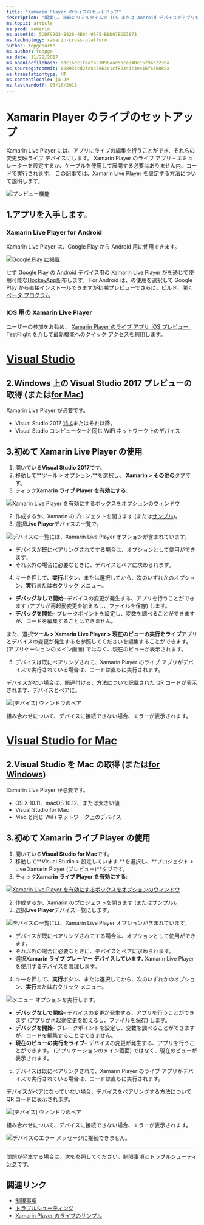 ```yaml
---
title: "Xamarin Player のライブのセットアップ"
description: "編集し、同時にリアルタイムで iOS または Android デバイスでアプリをテスト"
ms.topic: article
ms.prod: xamarin
ms.assetid: 5DDF9203-8826-4B04-93F5-B8D07EDE3873
ms.technology: xamarin-cross-platform
author: topgenorth
ms.author: toopge
ms.date: 11/22/2017
ms.openlocfilehash: ddc16dc1faaf623098aad5bca340c15f943223ba
ms.sourcegitcommit: 028936cd2fe547963c1cf82343c3ee16f658089a
ms.translationtype: MT
ms.contentlocale: ja-JP
ms.lasthandoff: 03/16/2018
---
```

# <a name="xamarin-live-player-setup"></a>Xamarin Player のライブのセットアップ

Xamarin Live Player には、アプリにライブの編集を行うことができ、それらの変更反映ライブ デバイスにします。 Xamarin Player のライブ アプリ – エミュレーターを設定するか、ケーブルを使用して展開する必要はありません内、コードで実行されます。 この記事では、Xamarin Live Player を設定する方法について説明します。

![プレビュー機能](~/media/shared/preview.png)

## <a name="1-get-the-app"></a>1.アプリを入手します。

### <a name="xamarin-live-player-for-android"></a>Xamarin Live Player for Android
Xamarin Live Player は、Google Play から Android 用に使用できます。

[ ![Google Play に掲載](install-images/google-play-badge.png)](https://play.google.com/store/apps/details?id=com.xamarin.live)

せず Google Play の Android デバイス用の Xamarin Live Player がを通じて使用可能な[HockeyApp](https://aka.ms/xlp-hockeyapp)配布します。 For Android は、の使用を選択して Google Play から直接インストールできますが初期プレビューでさらに、ビルド、[開くベータ プログラム](https://play.google.com/apps/testing/com.xamarin.live)

### <a name="xamarin-live-player-for-ios"></a>IOS 用の Xamarin Live Player
ユーザーの参加をお勧め、 [Xamarin Player のライブ アプリ_iOS プレビュー_ ](https://aka.ms/liveplayeralpha) TestFlight を介して最新機能へのクイック アクセスを利用します。


# <a name="visual-studiotabvswin"></a>[Visual Studio](#tab/vswin)

## <a name="2-get-visual-studio-2017-preview-on-windows-or-for-mactabsvsmac"></a>2.Windows 上の Visual Studio 2017 プレビューの取得 (または[for Mac](?tabs=vsmac))

Xamarin Live Player が必要です。

- Visual Studio 2017 [15.4](https://developer.xamarin.com/recipes/cross-platform/ide/change_updates_channel/#visualstudio2017)またはそれ以降。
- Visual Studio コンピューターと同じ WiFi ネットワーク上のデバイス

## <a name="3-using-xamarin-live-player-for-the-first-time"></a>3.初めて Xamarin Live Player の使用

1. 開いている**Visual Studio 2017**です。
2. 移動して**ツール > オプション.**を選択し、 **Xamarin > その他の**タブです。
3. ティック**Xamarin ライブ Player を有効にする**:

  ![Xamarin Live Player を有効にするボックスをオプションのウィンドウ](install-images/vs2017-options.png)

2. 作成するか、Xamarin のプロジェクトを開きます (または[サンプル](~/tools/live-player/samples.md))。
3. 選択**Live Player**デバイスの一覧で。

  ![デバイスの一覧には、Xamarin Live Player オプションが含まれています。](install-images/devices-empty-windows.png)

  * デバイスが既にペアリングされてする場合は、オプションとして使用ができます。
  * それ以外の場合に必要なときに、デバイスとペアに求められます。
4. キーを押して、**実行**ボタン、または選択してから、次のいずれかのオプション、**実行**または右クリック メニュー。

  - **デバッグなしで開始**– デバイスの変更が発生する、アプリを行うことができます (アプリが再起動変更を加えるし、ファイルを保存) します。
  - **デバッグを開始**– ブレークポイントを設定し、変数を調べることができますが、コードを編集することはできません。

  また、選択**ツール > Xamarin Live Player > 現在のビューの実行をライブ**アプリとデバイスの変更が発生するを参照してくださいを編集することができます。 (アプリケーションのメイン画面) ではなく、現在のビューが表示されます。

5. デバイスは既にペアリングされて、Xamarin Player のライブ アプリがデバイスで実行されている場合は、コードは直ちに実行されます。

  デバイスがない場合は、関連付ける、方法について記載された QR コードが表示されます、デバイスとペアに。

  ![[デバイス] ウィンドウのペア](install-images/manage-empty-windows.png)

  組み合わせについて、デバイスに接続できない場合、エラーが表示されます。

# <a name="visual-studio-for-mactabvsmac"></a>[Visual Studio for Mac](#tab/vsmac)

## <a name="2-get-visual-studio-for-mac-or-for-windowstabsvswin"></a>2.Visual Studio を Mac の取得 (または[for Windows](?tabs=vswin))

Xamarin Live Player が必要です。

- OS X 10.11、macOS 10.12、または大きい値
- Visual Studio for Mac
- Mac と同じ WiFi ネットワーク上のデバイス

## <a name="3-using-xamarin-live-player-for-the-first-time"></a>3.初めて Xamarin ライブ Player の使用

1. 開いている**Visual Studio for Mac**です。
2. 移動して**Visual Studio > 設定しています.**を選択し、**プロジェクト > Live Xamarin Player (プレビュー)**タブです。
3. ティック**Xamarin ライブ Player を有効にする**:

  [![Xamarin Live Player を有効にするボックスをオプションのウィンドウ](install-images/vsmac-options-sml.png)](install-images/vsmac-options.png#lightbox)

2. 作成するか、Xamarin のプロジェクトを開きます (または[サンプル](~/tools/live-player/samples.md))。
3. 選択**Live Player**デバイス一覧にします。

  ![デバイスの一覧には、Xamarin Live Player オプションが含まれています。](install-images/devices.png)

  * デバイスが既にペアリングされてする場合は、オプションとして使用ができます。
  * それ以外の場合に必要なときに、デバイスとペアに求められます。
  * 選択**Xamarin ライブ プレーヤー デバイスしています.** Xamarin Live Player を使用するデバイスを管理します。

4. キーを押して、**実行**ボタン、または選択してから、次のいずれかのオプション、**実行**または右クリック メニュー。

  ![メニュー オプションを実行します。](install-images/run-menu.png)

  - **デバッグなしで開始**– デバイスの変更が発生する、アプリを行うことができます (アプリが再起動変更を加えるし、ファイルを保存) します。
  - **デバッグを開始**– ブレークポイントを設定し、変数を調べることができますが、コードを編集することはできません。
  - **現在のビューの実行をライブ**– デバイスの変更が発生する、アプリを行うことができます。 (アプリケーションのメイン画面) ではなく、現在のビューが表示されます。

5. デバイスは既にペアリングされて、Xamarin Player のライブ アプリがデバイスで実行されている場合は、コードは直ちに実行されます。

  デバイスがペアになっていない場合、デバイスをペアリングする方法について QR コードに表示されます。

  ![[デバイス] ウィンドウのペア](install-images/manage-empty.png)

  組み合わせについて、デバイスに接続できない場合、エラーが表示されます。

  ![デバイスのエラー メッセージに接続できません。](install-images/error-cannot-connect.png)


-----

問題が発生する場合は、次を参照してください。[制限事項とトラブルシューティング](~/tools/live-player/troubleshooting.md)です。


## <a name="related-links"></a>関連リンク

- [制限事項](~/tools/live-player/limitations.md)
- [トラブルシューティング](~/tools/live-player/troubleshooting.md)
- [Xamarin Player のライブのサンプル](~/tools/livehttps://developer.xamarin.com/samples.md)
